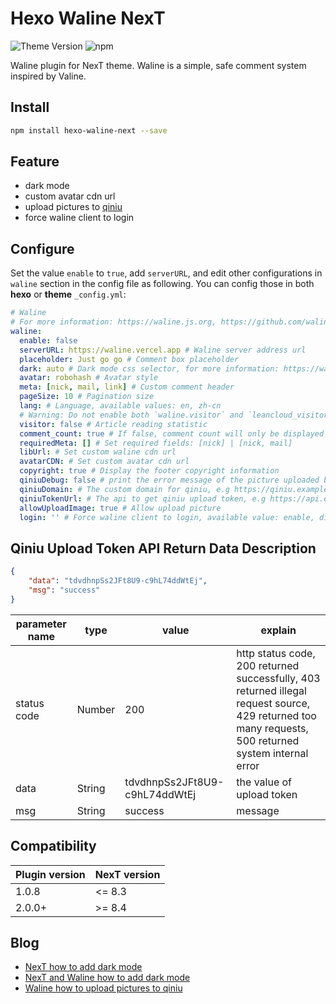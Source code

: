 # Hexo Waline NexT

![Theme Version](https://img.shields.io/badge/NexT-v7.3.0+-blue?style=flat-square)
![npm](https://img.shields.io/npm/v/@waline/hexo-next?style=flat-square)

Waline plugin for NexT theme. Waline is a simple, safe comment system inspired by Valine.

## Install

```bash
npm install hexo-waline-next --save
```

## Feature

- dark mode
- custom avatar cdn url
- upload pictures to [qiniu](https://www.qiniu.com)
- force waline client to login

## Configure

Set the value `enable` to `true`, add `serverURL`, and edit other configurations in `waline` section in the config file as following. You can config those in both **hexo** or **theme** `_config.yml`:

```yml next/_config.yml
# Waline
# For more information: https://waline.js.org, https://github.com/walinejs/waline
waline:
  enable: false
  serverURL: https://waline.vercel.app # Waline server address url
  placeholder: Just go go # Comment box placeholder
  dark: auto # Dark mode css selector, for more information: https://waline.js.org/client/basic.html#dark
  avatar: robohash # Avatar style
  meta: [nick, mail, link] # Custom comment header
  pageSize: 10 # Pagination size
  lang: # Language, available values: en, zh-cn
  # Warning: Do not enable both `waline.visitor` and `leancloud_visitors`.
  visitor: false # Article reading statistic
  comment_count: true # If false, comment count will only be displayed in post page, not in home page
  requiredMeta: [] # Set required fields: [nick] | [nick, mail]
  libUrl: # Set custom waline cdn url
  avatarCDN: # Set custom avatar cdn url
  copyright: true # Display the footer copyright information
  qiniuDebug: false # print the error message of the picture uploaded by qiniu
  qiniuDomain: # The custom domain for qiniu, e.g https://qiniu.example.cn
  qiniuTokenUrl: # The api to get qiniu upload token, e.g https://api.example.cn/qiniu/sdk/token/upload
  allowUploadImage: true # Allow upload picture
  login: '' # Force waline client to login, available value: enable, disable, force
```

## Qiniu Upload Token API Return Data Description

``` json
{
    "data": "tdvdhnpSs2JFt8U9-c9hL74ddWtEj",
    "msg": "success"
}
```

| parameter name | type   | value                         | explain                                                                                                                                              |
| -------------- | ------ | ----------------------------- | ---------------------------------------------------------------------------------------------------------------------------------------------------- |
| status code    | Number | 200                           | http status code, 200 returned successfully, 403 returned illegal request source, 429 returned too many requests, 500 returned system internal error |
| data           | String | tdvdhnpSs2JFt8U9-c9hL74ddWtEj | the value of upload token                                                                                                                            |
| msg            | String | success                       | message                                                                                                                                              |

## Compatibility

| Plugin version | NexT version |
| -------------- | ------------ |
| 1.0.8          | <= 8.3       |
| 2.0.0+         | >= 8.4       |

## Blog

- [NexT how to add dark mode](https://www.techgrow.cn/posts/abf4aee1.html)
- [NexT and Waline how to add dark mode](https://www.techgrow.cn/posts/ae18fb85.html#启用暗黑模式)
- [Waline how to upload pictures to qiniu](https://www.techgrow.cn/posts/ae18fb85.html#上传评论图片)
